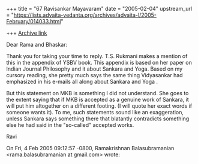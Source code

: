 +++
title = "67 Ravisankar Mayavaram"
date = "2005-02-04"
upstream_url = "https://lists.advaita-vedanta.org/archives/advaita-l/2005-February/014033.html"

+++
[Archive link](https://lists.advaita-vedanta.org/archives/advaita-l/2005-February/014033.html)

Dear Rama and Bhaskar:

Thank you for taking your time to reply. T.S. Rukmani makes a  mention
of this in the appendix of YSBV book. This appendix is based on her
paper on Indian Journal Philosophy and it about Sankara and Yoga. 
Based on my cursory reading, she pretty much says the same thing
Vidyasankar had emphasized in his e-mails all along about Sankara and
Yoga .


 But this statement on MKB is something I did not understand. She goes
to the extent saying that if MKB is accepted as a genuine work of
Sankara, it will put him altogether on a different  footing. (I will
quote her exact words if someone wants it). To me, such statements
sound like an exaggeration, unless Sankara says something there that
blatantly contradicts something else he had said in the "so-called"
accepted works.


Ravi



On Fri, 4 Feb 2005 09:12:57 -0800, Ramakrishnan Balasubramanian
<rama.balasubramanian at gmail.com> wrote:

